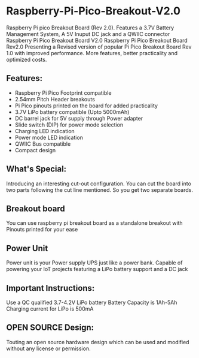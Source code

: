 # Raspberry-Pi-Pico-Breakout-V2.0
Raspberry Pi pico Breakout Board (Rev 2.0). Features a 3.7V Battery Management System, A 5V Inuput DC jack and a QWIIC connector
Raspberry Pi Pico Breakout Board V2.0
Raspberry Pi Pico Breakout Board Rev2.0
Presenting a Revised version of popular Pi Pico Breakout Board Rev 1.0 with improved performance. More features, better practicality and optimized costs.



## Features:
- Raspberry Pi Pico Footprint compatible
- 2.54mm Pitch Header breakouts
- Pi Pico pinouts printed on the board for added practicality
- 3.7V LiPo battery compatible (Upto 5000mAh)
- DC barrel jack for 5V supply through Power adapter
- Slide switch (DIP) for power mode selection
- Charging LED indication
- Power mode LED indication
- QWIIC Bus compatible
- Compact design
## What's Special:
Introducing an interesting cut-out configuration.
You can cut the board into two parts following the cut line mentioned. So you get two separate boards.

## Breakout board
You can use raspberry pi breakout board as a standalone breakout with Pinouts printed for your ease

## Power Unit
Power unit is your Power supply UPS just like a power bank. Capable of powering your IoT projects featuring a LiPo battery support and a DC jack



## Important Instructions:
Use a QC qualified 3.7-4.2V LiPo battery
Battery Capacity is 1Ah-5Ah
Charging current for LiPo is 500mA


## OPEN SOURCE Design:
Touting an open source hardware design which can be used and modified without any license or permission.

